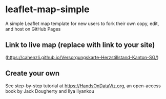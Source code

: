 # leaflet-map-simple
A simple Leaflet map template for new users to fork their own copy, edit, and host on GitHub Pages

## Link to live map (replace with link to your site)
(https://cahenzli.github.io/Versorgungskarte-Herzstillstand-Kanton-SG/)

## Create your own
See step-by-step tutorial at https://HandsOnDataViz.org, an open-access book by Jack Dougherty and Ilya Ilyankou
